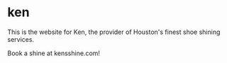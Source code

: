 # ken
This is the website for Ken, the provider of Houston's finest shoe shining services.

Book a shine at kensshine.com!
